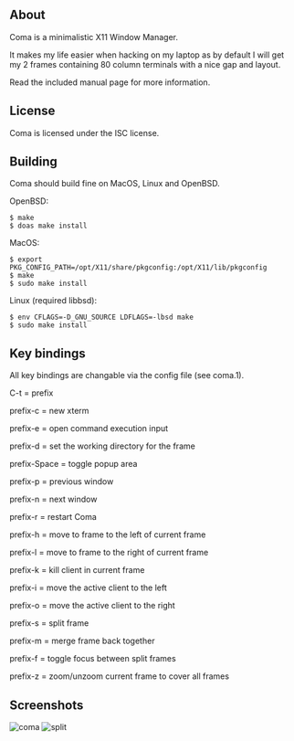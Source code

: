About
-----

Coma is a minimalistic X11 Window Manager.

It makes my life easier when hacking on my laptop as by default
I will get my 2 frames containing 80 column terminals with a nice
gap and layout.

Read the included manual page for more information.

License
-------
Coma is licensed under the ISC license.

Building
--------

Coma should build fine on MacOS, Linux and OpenBSD.

OpenBSD:
```
$ make
$ doas make install
```

MacOS:
```
$ export PKG_CONFIG_PATH=/opt/X11/share/pkgconfig:/opt/X11/lib/pkgconfig
$ make
$ sudo make install
```

Linux (required libbsd):
```
$ env CFLAGS=-D_GNU_SOURCE LDFLAGS=-lbsd make
$ sudo make install
```

Key bindings
------------
All key bindings are changable via the config file (see coma.1).

C-t = prefix

prefix-c     = new xterm

prefix-e     = open command execution input

prefix-d     = set the working directory for the frame

prefix-Space = toggle popup area

prefix-p     = previous window

prefix-n     = next window

prefix-r     = restart Coma

prefix-h     = move to frame to the left of current frame

prefix-l     = move to frame to the right of current frame

prefix-k     = kill client in current frame

prefix-i     = move the active client to the left

prefix-o     = move the active client to the right

prefix-s     = split frame

prefix-m     = merge frame back together

prefix-f     = toggle focus between split frames

prefix-z     = zoom/unzoom current frame to cover all frames

Screenshots
-----------

![coma](https://coma.one/wm/screenshots/coma.png?raw=true)
![split](https://coma.one/wm/screenshots/coma-split.png?raw=true)
